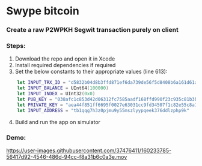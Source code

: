 # Swype bitcoin
### Create a raw P2WPKH Segwit transaction purely on client

### Steps:
1. Download the repo and open it in Xcode
2. Install required dependencies if required
3. Set the below constants to their appropriate values (line 613):
```swift
    let INPUT_TRX_ID = "d5832b04d8b3ffd871ef6da739de56f5d8408b6a161d61a19974106f40ef382d"
    let INPUT_BALANCE = UInt64(100000)
    let INPUT_INDEX = UInt32(0x0)
    let PUB_KEY = "038afc1c853d42d06312fc7585aadf168ffd990f23c935c81b3be7e77f17f979ce"
    let PRIVATE_KEY = "aea44f851ff6695f0027e63031cc9fd34507f1c82e55c8a19c8b1182ad1c7332"
    let INPUT_ADDRESS = "tb1qqg7h3z0pjmu9y55mszlyypqeek376ddlzphp9k"
```
    
4. Build and run the app on simulator

### Demo:
https://user-images.githubusercontent.com/37476411/160233785-56417d92-4546-486d-94cc-f8a31b6c0a3e.mov

